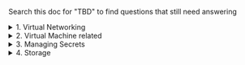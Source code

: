 Search this doc for "TBD" to find questions that still need answering 

<details><summary>1. Virtual Networking</summary>

# Azure DNS and vnets
By default, when you create a virtual machine that's linked to a private zone as a **registration virtual network**, does the VM get added to DNS as an A record?
   - Yes, automaticlaly
   - https://docs.microsoft.com/en-us/azure/dns/private-dns-overview
   - By default, registration virtual networks also act as name resolution networks

# vnet Peering
1. **When a peering status says "Disconnected", how to resolve?**
   - Delete and recreate
  
2. What does **Gateway Transit disabled/enabled do**?
   - For a VPN configured with ExpressRoute
   - https://docs.microsoft.com/en-us/azure/virtual-network/virtual-network-peering-overview
   - "Gateway Transit is a peering property that enables a virtual network to utilize a VPN/ExpressRoute gateway in a peered virtual network. Gateway transit works for both cross premises and network-to-network connectivity. Traffic to the gateway (ingress or egress) in the peered virtual network incurs virtual network peering charges on the spoke VNet (or non-gateway VNet)"
   
# Default routes
1. By default, can Azure virtual machines connect to the internet?
   - Yes - it is in the default routes
   
# VPNs - Site to Site
1. **What are the steps to change public IP address of on-premise VPN?**
   - 1. Remove the VPN from Azure
   - 2. Modify the local gateway IP Address in Azure vnet gateway config
   - 3. Recreate the VPN connection in Azure
   
# VPNs - Point to site
1. **What are the steps?**
   - https://docs.microsoft.com/en-us/azure/vpn-gateway/vpn-gateway-howto-point-to-site-resource-manager-portal
   - 1. Create an Azure vnet
   - 2. Create an Azure vnet gateway (which includes an Azure gateway subnet)
   - 3. Get a root private/public key certificates
   - 4. Generate a client certificate (a.k.a. "export a certificate") - this is the private cert
   - 5. Configure the vnet gateway/VPN in Azure - Add the client's IP address to the vnet gateway's client address pool, set authentication to Azure certificate, upload public cert.
   - 6. On the user's laptop, install the exported client certificate
   - 7. Generate the download files in Azure -> Download VPN client (https://docs.microsoft.com/en-us/azure/vpn-gateway/point-to-site-vpn-client-configuration-azure-cert)
   - 8. Install on user's laptop
   
   
</details>

<details><summary>2. Virtual Machine related</summary>

1. **How do you move managed data disk to another VM?**
   - Four steps - detach is offline activity but attach is online
   - 1. Stop source vm
   - 2. Detach disk
   - 3. Attach disk to new vm
   - 4. Start source vm
   
# Storage-related

1. **What type of storage is needed to store virtual disk files for Azure VMs?**
   - Gen v1, v2 (not Blob)
   
# Availability related
1. **Which has a higher SLA: Availability Sets or Zones?**
   - Zones - up to 99.99%

</details>



<details><summary>3. Managing Secrets</summary>

1. **ARM deployments - how to make sure password is not stored in plaintext in json file?**
   - Azure Key Vault
    

2. **ARM deployments - what is needed to access Azure Key Vault secret during ARM template deployment?**
   - Access Policy is used if Azure things are talking to other Azure things
   - https://docs.microsoft.com/en-us/azure/azure-resource-manager/templates/template-tutorial-use-key-vault?tabs=CLI
</details>


<details><summary>4. Storage </summary>

1. **What is URL of an Azure File Share?**
   - https://**name_of_storage_acct**.file.core.windows.net/**name_of_file_share**
</details>
